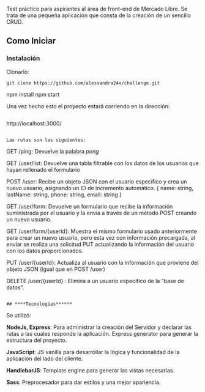 Test práctico para aspirantes al área de front-end de Mercado Libre. Se trata de una pequeña aplicación que consta de la creación de un sencillo CRUD.

## Como Iniciar

### Instalación

Clonarlo:
```
git clone https://github.com/alessandra24x/challenge.git

```
npm install
npm start

Una vez hecho esto el proyecto estará corriendo en la dirección:
```
```
http://localhost:3000/

```

Las rutas son las siguientes:
```
GET /ping: Devuelve la palabra *pong*

GET /user/list: Devuelve una tabla filtrable con los  datos de los usuarios que hayan rellenado el formulario

POST /user: Recibe un objeto JSON con el usuario especifíco y crea un nuevo usuario, asignando un ID de incremento automático.
{
name: string,
lastName: string,
phone: string,
email: string
}

GET /user/form: Devuelve un formulario que recibe la información suministrada por el usuario y la envía a través de un método POST creando un nuevo usuario.

GET /user/form/{userId}: Muestra el mismo formulario usado anteriormente para crear un nuevo usuario, pero esta vez con información precargada, al envíar se realiza una solicitud PUT actualizando la información del usuario con los datos proporcionados.

PUT /user/{userId}: Actualiza al usuario con la información que proviene del objeto JSON  (igual que en POST /user)

DELETE /user/{userId} : Elimina a un usuario específico de la "base de datos".

```

## ****Tecnologías******

```
Se utilizó:

**NodeJs, Express**: Para administrar la creación del Servidor y declarar las rutas a las cuales responde la aplicación. Express generator para generar la estructura del proyecto.

**JavaScript**: JS vanilla para desarrollar la lògica y funcionalidad de la aplicación del lado del cliente.

**HandlebarJS**: Template engine para generar las vistas necesarias.

**Sass**: Preprocesador para dar estilos y una mejor apariencia.

```